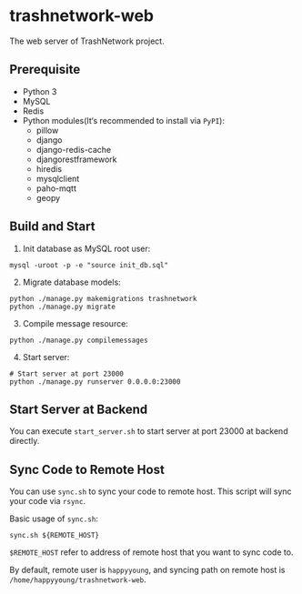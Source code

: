 # trashnetwork-web
The web server of TrashNetwork project.

## Prerequisite

+ Python 3
+ MySQL
+ Redis
+ Python modules(It‘s recommended to install via `PyPI`):
  + pillow 
  + django
  + django-redis-cache
  + djangorestframework
  + hiredis
  + mysqlclient
  + paho-mqtt
  + geopy

## Build and Start

1. Init database as MySQL root user:

```shell
mysql -uroot -p -e "source init_db.sql"
```

2. Migrate database models:

```shell
python ./manage.py makemigrations trashnetwork
python ./manage.py migrate
```

3. Compile message resource:

```shell
python ./manage.py compilemessages
```

4. Start server:

```shell
# Start server at port 23000
python ./manage.py runserver 0.0.0.0:23000
```
## Start Server at Backend

You can execute `start_server.sh`  to start server at port 23000 at backend directly.

## Sync Code to Remote Host

You can use `sync.sh` to sync your code to remote host. This script will sync your code via `rsync`.

Basic usage of `sync.sh`:

```shell
sync.sh ${REMOTE_HOST}
```

`$REMOTE_HOST` refer to address of remote host that you want to sync code to.

By default, remote user is `happyyoung`, and syncing path on remote host is `/home/happyyoung/trashnetwork-web`.